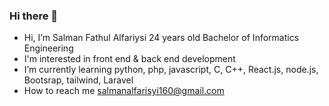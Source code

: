 ### Hi there 👋
- Hi, I’m Salman Fathul Alfariysi 24 years old Bachelor of Informatics Engineering
- I'm interested in front end & back end development
- I’m currently learning python, php, javascript, C, C++, React.js, node.js, Bootsrap, tailwind, Laravel
- How to reach me salmanalfarisyi160@gmail.com

<!--
**salman484/salman484** is a ✨ _special_ ✨ repository because its `README.md` (this file) appears on your GitHub profile.

Here are some ideas to get you started:

- Hi, I’m Salman Fathul Alfariysi 24 years old Bachelor of Informatics Engineering
- I'm interested in front end & back end development
- I’m currently learning python, php, java, C, C++
- How to reach me salmanalfarisyi160@gmail.com
-->
